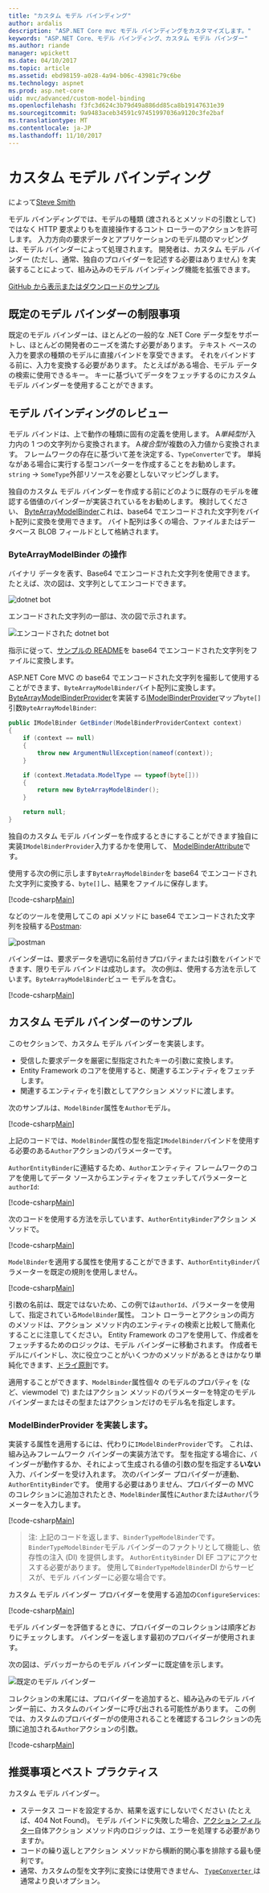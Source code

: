 ```yaml
---
title: "カスタム モデル バインディング"
author: ardalis
description: "ASP.NET Core mvc モデル バインディングをカスタマイズします。"
keywords: "ASP.NET Core、モデル バインディング、カスタム モデル バインダー"
ms.author: riande
manager: wpickett
ms.date: 04/10/2017
ms.topic: article
ms.assetid: ebd98159-a028-4a94-b06c-43981c79c6be
ms.technology: aspnet
ms.prod: asp.net-core
uid: mvc/advanced/custom-model-binding
ms.openlocfilehash: f3fc3d624c3b79d49a886dd85ca8b19147631e39
ms.sourcegitcommit: 9a9483aceb34591c97451997036a9120c3fe2baf
ms.translationtype: MT
ms.contentlocale: ja-JP
ms.lasthandoff: 11/10/2017
---
```

# <a name="custom-model-binding"></a>カスタム モデル バインディング

によって[Steve Smith](https://ardalis.com/)

モデル バインディングでは、モデルの種類 (渡されるとメソッドの引数として) ではなく HTTP 要求よりもを直接操作するコント ローラーのアクションを許可します。 入力方向の要求データとアプリケーションのモデル間のマッピングは、モデル バインダーによって処理されます。 開発者は、カスタム モデル バインダー (ただし、通常、独自のプロバイダーを記述する必要はありません) を実装することによって、組み込みのモデル バインディング機能を拡張できます。

[GitHub から表示またはダウンロードのサンプル](https://github.com/aspnet/Docs/tree/master/aspnetcore/mvc/advanced/custom-model-binding/)

## <a name="default-model-binder-limitations"></a>既定のモデル バインダーの制限事項

既定のモデル バインダーは、ほとんどの一般的な .NET Core データ型をサポートし、ほとんどの開発者のニーズを満たす必要があります。 テキスト ベースの入力を要求の種類のモデルに直接バインドを享受できます。 それをバインドする前に、入力を変換する必要があります。 たとえばがある場合、モデル データの検索に使用できるキー。 キーに基づいてデータをフェッチするのにカスタム モデル バインダーを使用することができます。

## <a name="model-binding-review"></a>モデル バインディングのレビュー

モデル バインドは、上で動作の種類に固有の定義を使用します。 A*単純型*が入力内の 1 つの文字列から変換されます。 A*複合型*が複数の入力値から変換されます。 フレームワークの存在に基づいて差を決定する、`TypeConverter`です。 単純ながある場合に実行する型コンバーターを作成することをお勧めします。 `string`  ->  `SomeType`外部リソースを必要としないマッピングします。

独自のカスタム モデル バインダーを作成する前にどのように既存のモデルを確認する価値のバインダーが実装されているをお勧めします。 検討してください、 [ByteArrayModelBinder](https://docs.microsoft.com/aspnet/core/api/microsoft.aspnetcore.mvc.modelbinding.binders.bytearraymodelbinder)これは、base64 でエンコードされた文字列をバイト配列に変換を使用できます。 バイト配列は多くの場合、ファイルまたはデータベース BLOB フィールドとして格納されます。

### <a name="working-with-the-bytearraymodelbinder"></a>ByteArrayModelBinder の操作

バイナリ データを表す、Base64 でエンコードされた文字列を使用できます。 たとえば、次の図は、文字列としてエンコードできます。

![dotnet bot](custom-model-binding/images/bot.png "dotnet bot")

エンコードされた文字列の一部は、次の図で示されます。

![エンコードされた dotnet bot](custom-model-binding/images/encoded-bot.png "dotnet bot エンコード")

指示に従って、[サンプルの README](https://github.com/aspnet/Docs/blob/master/aspnetcore/mvc/advanced/custom-model-binding/sample/CustomModelBindingSample/README.md)を base64 でエンコードされた文字列をファイルに変換します。

ASP.NET Core MVC の base64 でエンコードされた文字列を撮影して使用することができます、`ByteArrayModelBinder`バイト配列に変換します。 [ByteArrayModelBinderProvider](https://docs.microsoft.com/aspnet/core/api/microsoft.aspnetcore.mvc.modelbinding.binders.bytearraymodelbinderprovider)を実装する[IModelBinderProvider](https://docs.microsoft.com/aspnet/core/api/microsoft.aspnetcore.mvc.modelbinding.imodelbinderprovider)マップ`byte[]`引数`ByteArrayModelBinder`:

```csharp
public IModelBinder GetBinder(ModelBinderProviderContext context)
{
    if (context == null)
    {
        throw new ArgumentNullException(nameof(context));
    }

    if (context.Metadata.ModelType == typeof(byte[]))
    {
        return new ByteArrayModelBinder();
    }

    return null;
}
```

独自のカスタム モデル バインダーを作成するときにすることができます独自に実装`IModelBinderProvider`入力するかを使用して、 [ModelBinderAttribute](https://docs.microsoft.com/aspnet/core/api/microsoft.aspnetcore.mvc.modelbinderattribute)です。

使用する次の例に示します`ByteArrayModelBinder`を base64 でエンコードされた文字列に変換する、`byte[]`し、結果をファイルに保存します。

[!code-csharp[Main](custom-model-binding/sample/CustomModelBindingSample/Controllers/ImageController.cs?name=post1&highlight=3)]

などのツールを使用してこの api メソッドに base64 でエンコードされた文字列を投稿する[Postman](https://www.getpostman.com/):

![postman](custom-model-binding/images/postman.png "postman")

バインダーは、要求データを適切に名前付きプロパティまたは引数をバインドできます、限りモデル バインドは成功します。 次の例は、使用する方法を示しています。`ByteArrayModelBinder`ビュー モデルを含む。

[!code-csharp[Main](custom-model-binding/sample/CustomModelBindingSample/Controllers/ImageController.cs?name=post2&highlight=2)]

## <a name="custom-model-binder-sample"></a>カスタム モデル バインダーのサンプル

このセクションで、カスタム モデル バインダーを実装します。

- 受信した要求データを厳密に型指定されたキーの引数に変換します。
- Entity Framework のコアを使用すると、関連するエンティティをフェッチします。
- 関連するエンティティを引数としてアクション メソッドに渡します。

次のサンプルは、`ModelBinder`属性を`Author`モデル。

[!code-csharp[Main](custom-model-binding/sample/CustomModelBindingSample/Data/Author.cs?highlight=10)]

上記のコードでは、`ModelBinder`属性の型を指定`IModelBinder`バインドを使用する必要のある`Author`アクションのパラメーターです。 

`AuthorEntityBinder`に連結するため、`Author`エンティティ フレームワークのコアを使用してデータ ソースからエンティティをフェッチしてパラメーターと`authorId`:

[!code-csharp[Main](custom-model-binding/sample/CustomModelBindingSample/Binders/AuthorEntityBinder.cs?name=demo)]

次のコードを使用する方法を示しています、`AuthorEntityBinder`アクション メソッドで。

[!code-csharp[Main](custom-model-binding/sample/CustomModelBindingSample/Controllers/BoundAuthorsController.cs?name=demo2&highlight=2)]

`ModelBinder`を適用する属性を使用することができます、`AuthorEntityBinder`パラメーターを既定の規則を使用しません。

[!code-csharp[Main](custom-model-binding/sample/CustomModelBindingSample/Controllers/BoundAuthorsController.cs?name=demo1&highlight=2)]

引数の名前は、既定ではないため、この例では`authorId`、パラメーターを使用して、指定されている`ModelBinder`属性。 コント ローラーとアクションの両方のメソッドは、アクション メソッド内のエンティティの検索と比較して簡素化することに注意してください。 Entity Framework のコアを使用して、作成者をフェッチするためのロジックは、モデル バインダーに移動されます。 作成者モデルにバインドし、次に役立つことがいくつかのメソッドがあるときはかなり単純化できます、[ドライ原則](http://deviq.com/don-t-repeat-yourself/)です。

適用することができます、`ModelBinder`属性個々 のモデルのプロパティを (など、viewmodel で) またはアクション メソッドのパラメーターを特定のモデル バインダーまたはその型またはアクションだけのモデル名を指定します。

### <a name="implementing-a-modelbinderprovider"></a>ModelBinderProvider を実装します。

実装する属性を適用するには、代わりに`IModelBinderProvider`です。 これは、組み込みフレームワーク バインダーの実装方法です。 型を指定する場合に、バインダーが動作するか、それによって生成される値の引数の型を指定する**いない**入力、バインダーを受け入れます。 次のバインダー プロバイダーが連動、`AuthorEntityBinder`です。 使用する必要はありません、プロバイダーの MVC のコレクションに追加されたとき、`ModelBinder`属性に`Author`または`Author`パラメーターを入力します。

[!code-csharp[Main](custom-model-binding/sample/CustomModelBindingSample/Binders/AuthorEntityBinderProvider.cs?highlight=17-20)]

> 注: 上記のコードを返します、`BinderTypeModelBinder`です。 `BinderTypeModelBinder`モデル バインダーのファクトリとして機能し、依存性の注入 (DI) を提供します。 `AuthorEntityBinder` DI EF コアにアクセスする必要があります。 使用して`BinderTypeModelBinder`DI からサービスが、モデル バインダーに必要な場合です。

カスタム モデル バインダー プロバイダーを使用する追加の`ConfigureServices`:

[!code-csharp[Main](custom-model-binding/sample/CustomModelBindingSample/Startup.cs?name=callout&highlight=5-9)]

モデル バインダーを評価するときに、プロバイダーのコレクションは順序どおりにチェックします。 バインダーを返します最初のプロバイダーが使用されます。

次の図は、デバッガーからのモデル バインダーに既定値を示します。

![既定のモデル バインダー](custom-model-binding/images/default-model-binders.png "既定のモデル バインダー")

コレクションの末尾には、プロバイダーを追加すると、組み込みのモデル バインダー前に、カスタムのバインダーに呼び出される可能性があります。 この例では、カスタムのプロバイダーがの使用されることを確認するコレクションの先頭に追加される`Author`アクションの引数。

[!code-csharp[Main](custom-model-binding/sample/CustomModelBindingSample/Startup.cs?name=callout&highlight=5-9)]

## <a name="recommendations-and-best-practices"></a>推奨事項とベスト プラクティス

カスタム モデル バインダー。
- ステータス コードを設定するか、結果を返すにしないでください (たとえば、404 Not Found)。 モデル バインドに失敗した場合、[アクション フィルター](xref:mvc/controllers/filters)自体アクション メソッド内のロジックは、エラーを処理する必要がありますか。
- コードの繰り返しとアクション メソッドから横断的関心事を排除する最も便利です。
- 通常、カスタムの型を文字列に変換には使用できません、 [ `TypeConverter` ](https://docs.microsoft.com//dotnet/api/system.componentmodel.typeconverter)は通常より良いオプション。
